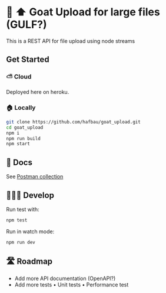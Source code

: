 # 🐐 ⬆ Goat Upload for large files (GULF?)
This is a REST API for file upload using node streams

## Get Started

### ⛅️ Cloud
Deployed here on heroku.

### 🏠 Locally

```sh
git clone https://github.com/hafbau/goat_upload.git
cd goat_upload
npm i
npm run build
npm start
```

## 📑 Docs
See [Postman collection](./goatUpload.postman_collection.json)


## 👩🏿‍🔧 Develop

Run test with:

```sh
npm test
```

Run in watch mode:

```sh
npm run dev
```

## 🛣 Roadmap

- Add more API documentation (OpenAPI?)
- Add more tests
  • Unit tests
  • Performance test
